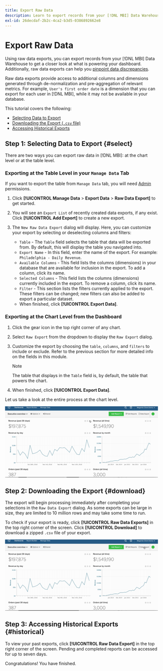 ```yaml
---
title: Export Raw Data
description: Learn to export records from your [!DNL MBI] Data Warehouse to get a closer look at what is powering your dashboard.
exl-id: 26decdaf-2b2c-4ca2-b3d5-0386892662e8
---
```

# Export Raw Data

Using raw data exports, you can export records from your [!DNL MBI] Data Warehouse to get a closer look at what is powering your dashboard. Additionally, raw data exports can help you [pinpoint data discrepancies](https://support.magento.com/hc/en-us/articles/360016730631).

Raw data exports provide access to additional columns and dimensions generated through de-normalization and pre-aggregation of relevant metrics. For example, `User's first order date` is a dimension that you can export for each user in [!DNL MBI], while it may not be available in your database.

This tutorial covers the following:

* [Selecting Data to Export](#select)
* [Downloading the Export (`.csv` file)](#download)
* [Accessing Historical Exports](#historical)

## Step 1: Selecting Data to Export {#select}

There are two ways you can export raw data in [!DNL MBI]: at the chart level or at the table level.

### Exporting at the Table Level in your `Manage Data` Tab

If you want to export the table from `Manage Data` tab, you will need [Admin](../administrator/user-management/user-management.md) permissions.

1. Click **[!UICONTROL Manage Data** > **Export Data** > **Raw Data Export]** to get started.
1. You will see an `Export List` of recently created data exports, if any exist. Click **[!UICONTROL Add Export]** to create a new export.
1. The `New Raw Data Export` dialog will display. Here, you can customize your export by selecting or deselecting columns and filters:

     * `Table` - The `Table` field selects the table that data will be exported from. By default, this will display the table you navigated into.
     * `Export Name` - In this field, enter the name of the export. For example: `Philadelphia - Daily Revenue`.
     * `Available Columns` - This field lists the columns (dimensions) in your database that are available for inclusion in the export. To add a column, click its name.
     * `Selected Columns` - This field lists the columns (dimensions) currently included in the export. To remove a column, click its name.
     * `Filter` - This section lists the filters currently applied to the export. These filters can be changed; new filters can also be added to export a particular dataset.
     * When finished, click **[!UICONTROL Export Data]**.

### Exporting at the Chart Level from the Dashboard

1. Click the gear icon in the top right corner of any chart.
1. Select `Raw Export` from the dropdown to display the `Raw Export` dialog.
1. Customize the export by choosing the `table`, `columns`, and `filters` to include or exclude. Refer to the previous section for more detailed info on the fields in this module. 
   >[!NOTE]
   >
   >The table that displays in the `Table` field is, by default, the table that powers the chart.

1. When finished, click **[!UICONTROL Export Data]**.

Let us take a look at the entire process at the chart level.

![](../assets/Chart-level_export.gif)

## Step 2: Downloading the Export {#download}

The export will begin processing immediately after completing your selections in the `Raw Data Export` dialog. As some exports can be large in size, they are limited to 10 million rows and may take some time to run.

To check if your export is ready, click **[!UICONTROL Raw Data Exports]** in the top right corner of the screen. Click **[!UICONTROL Download]** to download a zipped `.csv` file of your export.

![](../assets/Downloading_export.gif)

## Step 3: Accessing Historical Exports {#historical}

To view your past exports, click **[!UICONTROL Raw Data Export]** in the top right corner of the screen. Pending and completed reports can be accessed for up to seven days.

Congratulations! You have finished.
